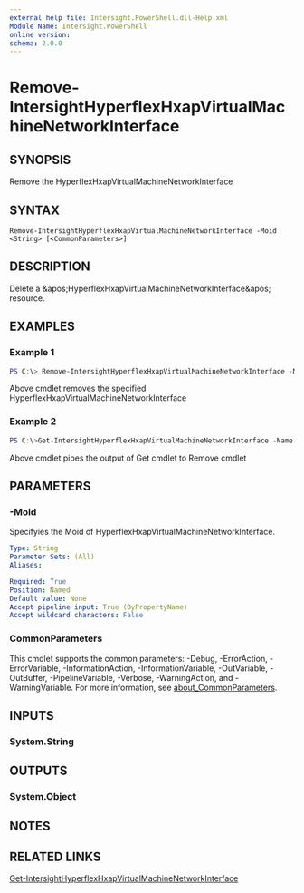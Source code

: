```yaml
---
external help file: Intersight.PowerShell.dll-Help.xml
Module Name: Intersight.PowerShell
online version:
schema: 2.0.0
---
```


# Remove-IntersightHyperflexHxapVirtualMachineNetworkInterface

## SYNOPSIS
Remove the HyperflexHxapVirtualMachineNetworkInterface

## SYNTAX

```
Remove-IntersightHyperflexHxapVirtualMachineNetworkInterface -Moid <String> [<CommonParameters>]
```

## DESCRIPTION
Delete a &amp;apos;HyperflexHxapVirtualMachineNetworkInterface&amp;apos; resource.

## EXAMPLES

### Example 1
```powershell
PS C:\> Remove-IntersightHyperflexHxapVirtualMachineNetworkInterface -Moid "xxxxxxxxxxxxxxxxxxxxxxxxxxx"
```
Above cmdlet removes the specified HyperflexHxapVirtualMachineNetworkInterface 

### Example 2
```powershell
PS C:\>Get-IntersightHyperflexHxapVirtualMachineNetworkInterface -Name "MoName"|  Remove-IntersightHyperflexHxapVirtualMachineNetworkInterface
```
Above cmdlet pipes the output of Get cmdlet to Remove cmdlet

## PARAMETERS

### -Moid
Specifyies the Moid of HyperflexHxapVirtualMachineNetworkInterface.

```yaml
Type: String
Parameter Sets: (All)
Aliases:

Required: True
Position: Named
Default value: None
Accept pipeline input: True (ByPropertyName)
Accept wildcard characters: False
```

### CommonParameters
This cmdlet supports the common parameters: -Debug, -ErrorAction, -ErrorVariable, -InformationAction, -InformationVariable, -OutVariable, -OutBuffer, -PipelineVariable, -Verbose, -WarningAction, and -WarningVariable. For more information, see [about_CommonParameters](http://go.microsoft.com/fwlink/?LinkID=113216).

## INPUTS

### System.String

## OUTPUTS

### System.Object
## NOTES

## RELATED LINKS

[Get-IntersightHyperflexHxapVirtualMachineNetworkInterface](./Get-IntersightHyperflexHxapVirtualMachineNetworkInterface.md)

